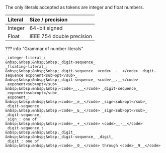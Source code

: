 The only literals accepted as tokens are integer and float numbers. 

| Literal | Size / precision          |
|:--------|:--------------------------|
| Integer | 64-bit signed             |
| Float   | IEEE 754 double precision |

??? info "Grammar of number literals" 

    _integer-literal_:  
    &nbsp;&nbsp;&nbsp;&nbsp;_digit-sequence_  
    _floating-literal_:  
    &nbsp;&nbsp;&nbsp;&nbsp;_digit-sequence_ <code>__.__</code> _digit-sequence exponent<sub>opt</sub>_  
    &nbsp;&nbsp;&nbsp;&nbsp;_digit-sequence_ <code>__.__</code> _exponent<sub>opt</sub>_  
    &nbsp;&nbsp;&nbsp;&nbsp;<code>__.__</code> _digit-sequence_ _exponent<sub>opt</sub>_  
    _exponent_:  
    &nbsp;&nbsp;&nbsp;&nbsp;<code>__e__</code> _sign<sub>opt</sub>_ _digit-sequence_  
    &nbsp;&nbsp;&nbsp;&nbsp;<code>__E__</code> _sign<sub>opt</sub>_ _digit-sequence_  
    _sign_: one of  
    &nbsp;&nbsp;&nbsp;&nbsp;<code>__+__</code> <code>__-__</code>
    _digit-sequence_:  
    &nbsp;&nbsp;&nbsp;&nbsp;_digit_  
    &nbsp;&nbsp;&nbsp;&nbsp;_digit-sequence_ _digit_  
    _digit_: one of  
    &nbsp;&nbsp;&nbsp;&nbsp;<code>__0__</code> through <code>__9__</code>  
